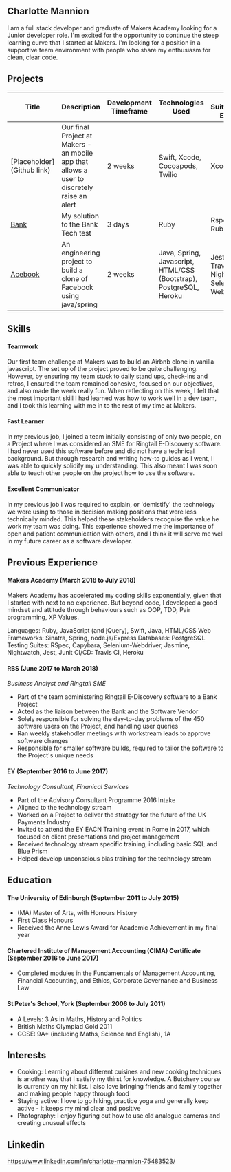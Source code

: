 ## Charlotte Mannion

I am a full stack developer and graduate of Makers Academy looking for a Junior developer role. I'm excited for the opportunity to continue the steep learning curve that I started at Makers. I'm looking for a position in a supportive team environment with people who share my enthusiasm for clean, clear code.

## Projects
| Title | Description | Development Timeframe | Technologies Used | Test Suites/CIs/CDs Employed |
|--|--|--|--|--|
| [Placeholder](Github link) | Our final Project at Makers - an mboile app that allows a user to discretely raise an alert | 2 weeks | Swift, Xcode, Cocoapods, Twilio | Xcode |
| [Bank](https://github.com/CharlyMannion/bank-tech-test) | My solution to the Bank Tech test | 3 days | Ruby | Rspec, Rubocop |
| [Acebook](https://github.com/CharlyMannion/mother_acebook) | An engineering project to build a clone of Facebook using java/spring | 2 weeks | Java, Spring, Javascript, HTML/CSS (Bootstrap), PostgreSQL, Heroku | Jest, Junit, Travis, Nightwatch, Selenium-Webdriver |

## Skills

#### Teamwork

Our first team challenge at Makers was to build an Airbnb clone in vanilla javascript. The set up of the project proved to be quite challenging. However, by ensuring my team stuck to daily stand ups, check-ins and retros, I ensured the team remained cohesive, focused on our objectives, and also made the week really fun. When reflecting on this week, I felt that the most important skill I had learned was how to work well in a dev team, and I took this learning with me in to the rest of my time at Makers.
 
#### Fast Learner

In my previous job, I joined a team initially consisting of only two people, on a Project where I was considered an SME for Ringtail E-Discovery software. I had never used this software before and did not have a technical background. But through research and writing how-to guides as I went, I was able to quickly solidify my understanding. This also meant I was soon able to teach other people on the project how to use the software. 

#### Excellent Communicator

In my previous job I was required to explain, or 'demistify' the technology we were using to those in decision making positions that were less technically minded. This helped these stakeholders recognise the value he work my team was doing.  This experience showed me the importance of open and patient communication with others, and I think it will serve me well in my future career as a software developer.  

## Previous Experience

#### Makers Academy (March 2018 to July 2018)

Makers Academy has accelerated my coding skills exponentially, given that I started with next to no experience. But beyond code, I developed a good mindset and attitude through behaviours such as OOP, TDD, Pair programming, XP Values.

Languages: Ruby, JavaScript (and jQuery), Swift, Java, HTML/CSS
Web Frameworks: Sinatra, Spring, node.js/Express
Databases: PostgreSQL
Testing Suites: RSpec, Capybara, Selenium-Webdriver, Jasmine, Nightwatch, Jest, Junit
CI/CD: Travis CI, Heroku

#### RBS (June 2017 to March 2018)    
*Business Analyst and Ringtail SME*  
- Part of the team administering Ringtail E-Discovery software to a Bank Project
- Acted as the liaison between the Bank and the Software Vendor
- Solely responsible for solving the day-to-day problems of the 450 software users on the Project, and handling user queries
- Ran weekly stakehodler meetings with workstream leads to approve software changes
- Responsible for smaller software builds, required to tailor the software to the Project's unique needs

#### EY (September 2016 to June 2017)   
*Technology Consultant, Finanical Services*  
- Part of the Advisory Consultant Programme 2016 Intake
- Aligned to the technology stream
- Worked on a Project to deliver the strategy for the future of the UK Payments Industry
- Invited to attend the EY EACN Training event in Rome in 2017, which focused on client presentations and project management
- Received technology stream specific training, including basic SQL and Blue Prism
- Helped develop unconscious bias training for the technology stream

## Education

#### The University of Edinburgh (September 2011 to July 2015)

- (MA) Master of Arts, with Honours History
- First Class Honours
- Received the Anne Lewis Award for Academic Achievement in my final year

#### Chartered Institute of Management Accounting (CIMA) Certificate (September 2016 to June 2017)
- Completed modules in the Fundamentals of Management Accounting, Financial Accounting,
and Ethics, Corporate Governance and Business Law

#### St Peter's School, York (September 2006 to July 2011)
- A Levels: 3 As in Maths, History and Politics
- British Maths Olympiad Gold 2011
- GCSE: 9A* (including Maths, Science and English), 1A

## Interests
- Cooking: Learning about different cuisines and new cooking techniques is another way that I satisfy my thirst for knowledge. A Butchery course is currently on my hit list. I also love bringing friends and family together and making people happy through food
- Staying active: I love to go hiking, practice yoga and generally keep active - it keeps my mind clear and positive
- Photography: I enjoy figuring out how to use old analogue cameras and creating unusual effects

## Linkedin 
https://www.linkedin.com/in/charlotte-mannion-75483523/
